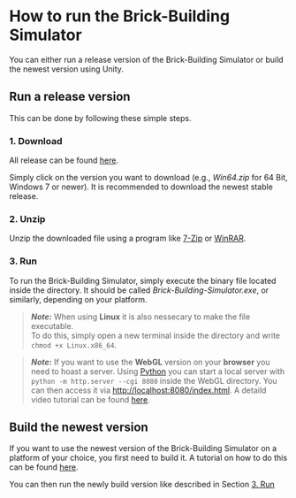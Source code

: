 # How to run the Brick-Building Simulator

You can either run a release version of the Brick-Building Simulator or build the newest version using Unity.

## Run a release version

This can be done by following these simple steps.

### 1. Download
All release can be found [here](https://github.com/DerHyper/Brick-Building-Simulator/releases/).

Simply click on the version you want to download (e.g., _Win64.zip_ for 64 Bit, Windows 7 or newer). It is recommended to download the newest stable release.


### 2. Unzip
Unzip the downloaded file using a program like [7-Zip](https://7-zip.com/download.html) or [WinRAR](https://www.rarlab.com/download.htm).

### <a name="run"></a> 3. Run

To run the Brick-Building Simulator, simply execute the binary file located inside the directory. It should be called _Brick-Building-Simulator.exe_, or similarly, depending on your platform.

>**_Note:_** When using __Linux__ it is also nessecary to make the file executable. \
To do this, simply open a new terminal inside the directory and write `chmod +x Linux.x86_64`.

>**_Note:_** If you want to use the __WebGL__ version on your __browser__ you need to hoast a server. Using [Python](https://www.python.org/) you can start a local server with `python -m http.server --cgi 8080` inside the WebGL directory. You can then access it via [http://localhost:8080/index.html](http://localhost:8080/index.html). A detaild video tutorial can be found [here](https://www.youtube.com/watch?v=Ceqbmm7ydS8).

## Build the newest version
If you want to use the newest version of the Brick-Building Simulator on a platform of your choice, you first need to build it. A tutorial on how to do this can be found [here](/Docs/How-To-Build.md).

You can then run the newly build version like described in Section [3. Run](#run)

